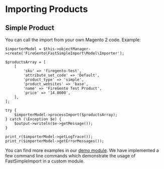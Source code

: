 Importing Products
==========================

Simple Product
---------------------------------------------

You can call the import from your own Magento 2 code. Example:

   
    $importerModel = $this->objectManager->create('FireGento\FastSimpleImport\Model\Importer');

    $productsArray = [
        [
            'sku' => 'firegento-test',
            'attribute_set_code' => 'Default',
            'product_type' => 'simple',
            'product_websites' => 'base',
            'name' => 'FireGento Test Product',
            'price' => '14.0000',
        ],
    ];

    try {
        $importerModel->processImport($productsArray);
    } catch (\Exception $e) {
        $output->writeln($e->getMessage());
    }
    
    print_r($importerModel->getLogTrace());
    print_r($importerModel->getErrorMessages());

You can find more examples in our [demo module](https://github.com/firegento/FireGento_FastSimpleImport2_Demo).
We have implemented a few command line commands which demonstrate the usage of FastSimpleImport in a custom module.
        